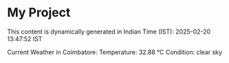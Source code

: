 # My Project

This content is dynamically generated in Indian Time (IST): 2025-02-20 13:47:52 IST


Current Weather in Coimbatore:
Temperature: 32.88 °C
Condition: clear sky
